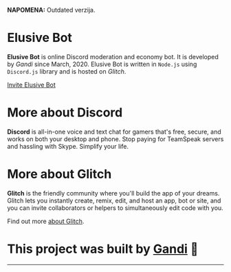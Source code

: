 **NAPOMENA:** Outdated verzija.

Elusive Bot
=========================  

**Elusive Bot** is online Discord moderation and economy bot. It is developed by *Gandi* since March, 2020. Elusive Bot is written in `Node.js` using `Discord.js` library and is hosted on *Glitch*.

[Invite Elusive Bot](https://discordapp.com/oauth2/authorize?&client_id=686577912459427851&scope=bot&permissions=8)

# More about Discord
  
**Discord** is all-in-one voice and text chat for gamers that's free, secure, and works on both your desktop and phone. Stop paying for TeamSpeak servers and hassling with Skype. Simplify your life.

# More about Glitch

**Glitch** is the friendly community where you'll build the app of your dreams. Glitch lets you instantly create, remix, edit, and host an app, bot or site, and you can invite collaborators or helpers to simultaneously edit code with you.

Find out more [about Glitch](https://glitch.com/about).


# This project was built by [Gandi](https://github.com/edojs) 🎉
-------------------
 
